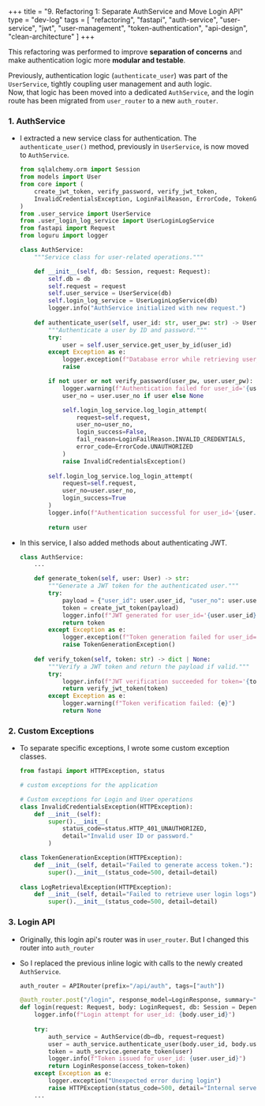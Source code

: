 +++
title = "9. Refactoring 1: Separate AuthService and Move Login API"
type = "dev-log"
tags = [
  "refactoring", "fastapi", "auth-service", "user-service", "jwt", "user-management", "token-authentication", "api-design", "clean-architecture"
]
+++

This refactoring was performed to improve **separation of concerns** and make authentication logic more **modular and testable**.

Previously, authentication logic (`authenticate_user`) was part of the `UserService`, tightly coupling user management and auth logic.  
Now, that logic has been moved into a dedicated `AuthService`, and the login route has been migrated from `user_router` to a new `auth_router`.

### 1. AuthService

- I extracted a new service class for authentication. The `authenticate_user()` method, previously in `UserService`, is now moved to `AuthService`.

    ```python
    from sqlalchemy.orm import Session
    from models import User
    from core import (
        create_jwt_token, verify_password, verify_jwt_token, 
        InvalidCredentialsException, LoginFailReason, ErrorCode, TokenGenerationException
    )
    from .user_service import UserService
    from .user_login_log_service import UserLoginLogService
    from fastapi import Request
    from loguru import logger

    class AuthService:
        """Service class for user-related operations."""

        def __init__(self, db: Session, request: Request):
            self.db = db
            self.request = request
            self.user_service = UserService(db)
            self.login_log_service = UserLoginLogService(db)
            logger.info("AuthService initialized with new request.")
        
        def authenticate_user(self, user_id: str, user_pw: str) -> User:
            """Authenticate a user by ID and password."""
            try:
                user = self.user_service.get_user_by_id(user_id)
            except Exception as e:
                logger.exception(f"Database error while retrieving user_id='{user_id}': {e}")
                raise

            if not user or not verify_password(user_pw, user.user_pw):
                logger.warning(f"Authentication failed for user_id='{user_id}'")
                user_no = user.user_no if user else None

                self.login_log_service.log_login_attempt(
                    request=self.request,
                    user_no=user_no,
                    login_success=False,
                    fail_reason=LoginFailReason.INVALID_CREDENTIALS,
                    error_code=ErrorCode.UNAUTHORIZED
                )
                raise InvalidCredentialsException()
            
            self.login_log_service.log_login_attempt(
                request=self.request,
                user_no=user.user_no,
                login_success=True
            )
            logger.info(f"Authentication successful for user_id='{user.user_id}'")
            
            return user
    ```

- In this service, I also added methods about authenticating JWT.

    ```python
    class AuthService:
        ...

        def generate_token(self, user: User) -> str:
            """Generate a JWT token for the authenticated user."""
            try:
                payload = {"user_id": user.user_id, "user_no": user.user_no, "sub": user.user_id}
                token = create_jwt_token(payload)
                logger.info(f"JWT generated for user_id='{user.user_id}'")
                return token
            except Exception as e:
                logger.exception(f"Token generation failed for user_id='{user.user_id}': {e}")
                raise TokenGenerationException()
        
        def verify_token(self, token: str) -> dict | None:
            """Verify a JWT token and return the payload if valid."""
            try:
                logger.info(f"JWT verification succeeded for token='{token}'")
                return verify_jwt_token(token)
            except Exception as e:
                logger.warning(f"Token verification failed: {e}")
                return None
    ```

### 2. Custom Exceptions

- To separate specific exceptions, I wrote some custom exception classes.

    ```python
    from fastapi import HTTPException, status

    # custom exceptions for the application

    # Custom exceptions for Login and User operations
    class InvalidCredentialsException(HTTPException):
        def __init__(self):
            super().__init__(
                status_code=status.HTTP_401_UNAUTHORIZED,
                detail="Invalid user ID or password."
            )

    class TokenGenerationException(HTTPException):
        def __init__(self, detail="Failed to generate access token."):
            super().__init__(status_code=500, detail=detail)
            
    class LogRetrievalException(HTTPException):
        def __init__(self, detail="Failed to retrieve user login logs"):
            super().__init__(status_code=500, detail=detail)

    ```

### 3. Login API

- Originally, this login api's router was in `user_router`. But I changed this router into `auth_router`
- So I replaced the previous inline logic with calls to the newly created `AuthService`.

    ```python
    auth_router = APIRouter(prefix="/api/auth", tags=["auth"])

    @auth_router.post("/login", response_model=LoginResponse, summary="User Login")
    def login(request: Request, body: LoginRequest, db: Session = Depends(get_db)):
        logger.info(f"Login attempt for user_id: {body.user_id}")
        
        try:
            auth_service = AuthService(db=db, request=request)
            user = auth_service.authenticate_user(body.user_id, body.user_pw)
            token = auth_service.generate_token(user)
            logger.info(f"Token issued for user_id: {user.user_id}")
            return LoginResponse(access_token=token)
        except Exception as e:
            logger.exception("Unexpected error during login")
            raise HTTPException(status_code=500, detail="Internal server error")
        ...
    ```
